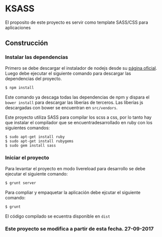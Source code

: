 # KSASS
El proposito de este proyecto es servir como template SASS/CSS para aplicaciones

## Construcción
### Instalar las dependencias
Primero se debe descargar el instalador de nodejs desde su [página oficial](http://nodejs.org/download/).
Luego debe ejecutar el siguiente comando para descargar las dependencias del proyecto.

```sh
$ npm install
```

Este comando ya descaga todas las dependencias de npm y dispara el `bower install`
para descargar las liberías de terceros. Las liberías js descargadas con bower se
encuentran en `src/vendors`.

Este proyecto utiliza SASS para compilar los scss a css, por lo tanto hay que instalar el compilador que se encuentradesarrollado en ruby con los siguientes comandos:

```
$ sudo apt-get install ruby
$ sudo apt-get install rubygems
$ sudo gem install sass
```

### Iniciar el proyecto
Para levantar el proyecto en modo livereload para desarrollo se debe ejecutar el siguiente comando:

```sh
$ grunt server
```

Para compliar y empaquetar la aplicación debe ejcutar el siguiente comando:

```sh
$ grunt
```

El código compilado se ecuentra disponible en `dist`



### Este proyecto se modifica a partir de esta fecha. 27-09-2017



